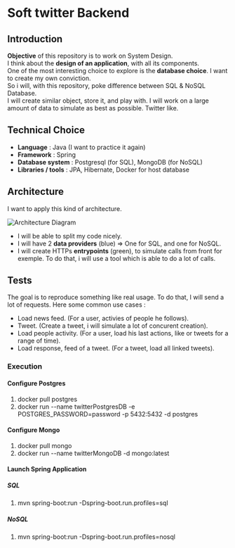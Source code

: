 # Soft twitter Backend

## Introduction
**Objective** of this repository is to work on System Design.  
I think about the **design of an application**, with all its components.  
One of the most interesting choice to explore is the **database choice**. I want to create my own conviction.  
So i will, with this repository, poke difference between SQL & NoSQL Database.  
I will create similar object, store it, and play with. I will work on a large amount of data to simulate as best as possible. Twitter like.  

## Technical Choice

 - **Language** : Java (I want to practice it again)
 - **Framework** : Spring
 - **Database system** : Postgresql (for SQL), MongoDB (for NoSQL)
 - **Libraries / tools** : JPA, Hibernate, Docker for host database

## Architecture

I want to apply this kind of architecture.

![Architecture Diagram](https://cdn-media-1.freecodecamp.org/images/YIABVRTHRz58ZiT6W-emBkfNIQUHBelp8t6U)

 - I will be able to split my code nicely.
 - I will have 2 **data providers** (blue) => One for SQL, and one for NoSQL.
 - I will create HTTPs **entrypoints** (green), to simulate calls from front for exemple. To do that, i will use a tool which is able to do a lot of calls.

## Tests 

The goal is to reproduce something like real usage. To do that, I will send a lot of requests.
Here some common use cases : 
 - Load news feed. (For a user, activies of people he follows).
 - Tweet. (Create a tweet, i will simulate a lot of concurent creation).
 - Load people activity. (For a user, load his last actions, like or tweets for a range of time).
 - Load response, feed of a tweet. (For a tweet, load all linked tweets).

### Execution

#### Configure Postgres

1. docker pull postgres
2. docker run --name twitterPostgresDB -e POSTGRES_PASSWORD=password -p 5432:5432 -d postgres

#### Configure Mongo

1. docker pull mongo
2. docker run  --name twitterMongoDB -d mongo:latest

#### Launch Spring Application

##### SQL
1. mvn spring-boot:run -Dspring-boot.run.profiles=sql

##### NoSQL
1. mvn spring-boot:run -Dspring-boot.run.profiles=nosql
